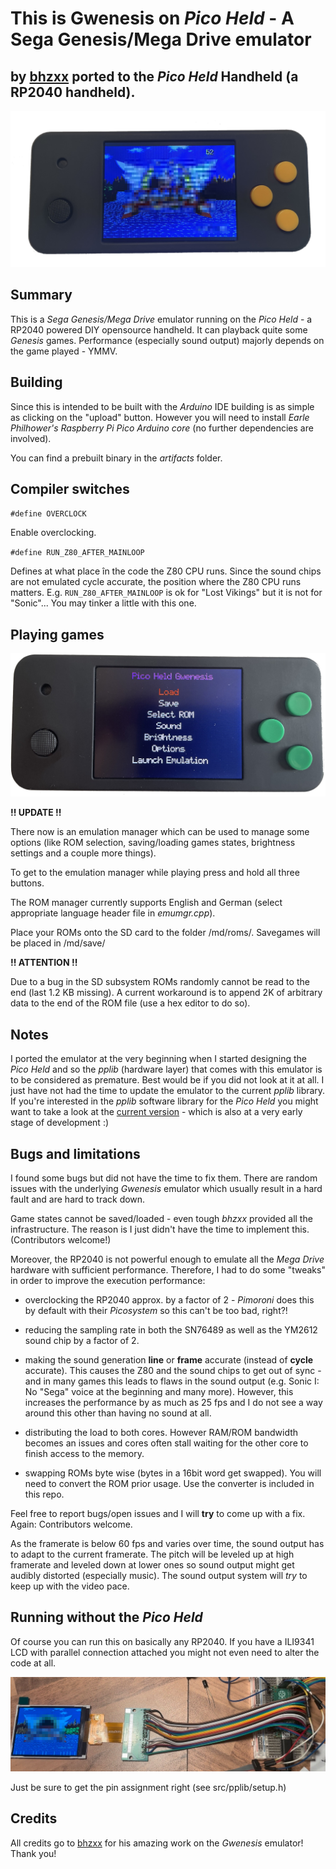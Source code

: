# This is Gwenesis on *Pico Held* - A Sega Genesis/Mega Drive emulator 

## by [bhzxx](https://github.com/bzhxx) ported to the *Pico Held* Handheld (a RP2040 handheld).

![Pico Held picture 1](images/gwenesis_running.jpg)

## Summary

This is a *Sega Genesis/Mega Drive* emulator running on the *Pico Held* - a RP2040 powered DIY opensource handheld.
It can playback quite some *Genesis* games. Performance (especially sound output) majorly depends on the game played - YMMV.

## Building

Since this is intended to be built with the *Arduino* IDE building is as simple as clicking on the "upload" button. However you will need to install *Earle Philhower's* *Raspberry Pi Pico Arduino core* (no further dependencies are involved).

You can find a prebuilt binary in the *artifacts* folder.

## Compiler switches

`#define OVERCLOCK`

Enable overclocking.

`#define RUN_Z80_AFTER_MAINLOOP`

Defines at what place în the code the Z80 CPU runs. Since the sound chips are not emulated cycle accurate, the position where the Z80 CPU runs matters. E.g. `RUN_Z80_AFTER_MAINLOOP` is ok for "Lost Vikings" but it is not for "Sonic"... You may tinker a little with this one.

## Playing games

![Emulation manager](images/emumgr.jpg)

**!! UPDATE !!**

There now is an emulation manager which can be used to manage some options (like ROM selection, saving/loading games states, brightness settings and a couple more things).

To get to the emulation manager while playing press and hold all three buttons.

The ROM manager currently supports English and German (select appropriate language header file in *emumgr.cpp*).

Place your ROMs onto the SD card to the folder /md/roms/. Savegames will be placed in /md/save/

**!! ATTENTION !!**

Due to a bug in the SD subsystem ROMs randomly cannot be read to the end (last 1.2 KB missing). A current workaround is to append 2K of arbitrary data to the end of the ROM file (use a hex editor to do so).

## Notes

I ported the emulator at the very beginning when I started designing the *Pico Held* and so the *pplib* (hardware layer) that comes with this emulator is to be considered as premature. Best would be if you did not look at it at all. I just have not had the time to update the emulator to the current *pplib* library. If you're interested in the *pplib* software library for the *Pico Held* you might want to take a look at the [current version](https://github.com/fcipaq/picohero_pplib) - which is also at a very early stage of development :)

## Bugs and limitations

I found some bugs but did not have the time to fix them. There are random issues with the underlying *Gwenesis* emulator which usually result in a hard fault and are hard to track down.

Game states cannot be saved/loaded - even tough *bhzxx* provided all the infrastructure. The reason is I just didn't have the time to implement this. (Contributors welcome!)

Moreover, the RP2040 is not powerful enough to emulate all the *Mega Drive* hardware with sufficient performance. Therefore, I had to do some "tweaks" in order to improve the execution performance:

- overclocking the RP2040 approx. by a factor of 2 - *Pimoroni* does this by default with their *Picosystem* so this can't be too bad, right?!

- reducing the sampling rate in both the SN76489 as well as the YM2612 sound chip by a factor of 2.

- making the sound generation **line** or **frame** accurate (instead of **cycle** accurate). This causes the Z80 and the sound chips to get out of sync - and in many games this leads to flaws in the sound output (e.g. Sonic I: No "Sega" voice at the beginning and many more). However, this increases the performance by as much as 25 fps and I do not see a way around this other than having no sound at all.

- distributing the load to both cores. However RAM/ROM bandwidth becomes an issues and cores often stall waiting for the other core to finish access to the memory.

- swapping ROMs byte wise (bytes in a 16bit word get swapped). You will need to convert the ROM prior usage. Use the converter is included in this repo.

Feel free to report bugs/open issues and I will **try** to come up with a fix. Again: Contributors welcome.

As the framerate is below 60 fps and varies over time, the sound output has to adapt to the current framerate. The pitch will be leveled up at high framerate and leveled down at lower ones so sound output might get audibly distorted (especially music). The sound output system will *try* to keep up with the video pace.

## Running without the *Pico Held*

Of course you can run this on basically any RP2040. If you have a ILI9341 LCD with parallel connection attached you might not even need to alter the code at all.

![Genesis on the breadboard](images/md_breadboard.jpg)

Just be sure to get the pin assignment right (see src/pplib/setup.h)

## Credits

All credits go to [bhzxx](https://github.com/bzhxx/gwenesis) for his amazing work on the *Gwenesis* emulator! Thank you!


